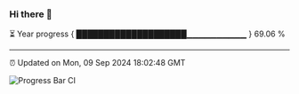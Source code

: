 ### Hi there 👋

⏳ Year progress { ████████████████████▁▁▁▁▁▁▁▁▁▁ } 69.06 %

---

⏰ Updated on Mon, 09 Sep 2024 18:02:48 GMT

![Progress Bar CI](https://github.com/EinsPommes/EinsPommes/blob/main/.github/workflows/main.yml)
